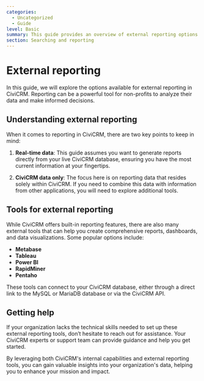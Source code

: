 ```yaml
---
categories:
  - Uncategorized
  - Guide
level: Basic
summary: This guide provides an overview of external reporting options for CiviCRM users, highlighting how to access and utilize data for reporting purposes.
section: Searching and reporting
---
```


# External reporting

In this guide, we will explore the options available for external reporting in CiviCRM. Reporting can be a powerful tool for non-profits to analyze their data and make informed decisions. 

## Understanding external reporting

When it comes to reporting in CiviCRM, there are two key points to keep in mind:

1. **Real-time data**: This guide assumes you want to generate reports directly from your live CiviCRM database, ensuring you have the most current information at your fingertips.
   
2. **CiviCRM data only**: The focus here is on reporting data that resides solely within CiviCRM. If you need to combine this data with information from other applications, you will need to explore additional tools.

## Tools for external reporting

While CiviCRM offers built-in reporting features, there are also many external tools that can help you create comprehensive reports, dashboards, and data visualizations. Some popular options include:

- **Metabase**
- **Tableau**
- **Power BI**
- **RapidMiner**
- **Pentaho**

These tools can connect to your CiviCRM database, either through a direct link to the MySQL or MariaDB database or via the CiviCRM API.

## Getting help

If your organization lacks the technical skills needed to set up these external reporting tools, don’t hesitate to reach out for assistance. Your CiviCRM experts or support team can provide guidance and help you get started.

By leveraging both CiviCRM's internal capabilities and external reporting tools, you can gain valuable insights into your organization's data, helping you to enhance your mission and impact.
